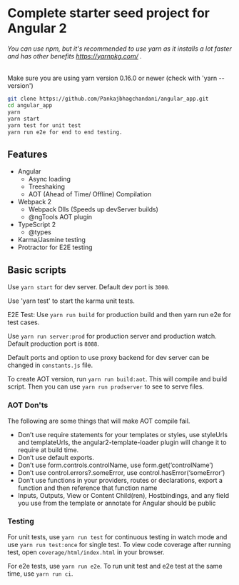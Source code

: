 # Complete starter seed project for Angular 2

###### You can use npm, but it's recommended to use yarn as it installs a lot faster and has other benefits https://yarnpkg.com/ . 
Make sure you are using yarn version 0.16.0 or newer (check with 'yarn --version')
```bash
git clone https://github.com/Pankajbhagchandani/angular_app.git
cd angular_app
yarn
yarn start
yarn test for unit test
yarn run e2e for end to end testing.
```

## Features

* Angular
  * Async loading
  * Treeshaking
  * AOT (Ahead of Time/ Offline) Compilation
* Webpack 2
  * Webpack Dlls (Speeds up devServer builds)
  * @ngTools AOT plugin
* TypeScript 2
  * @types
* Karma/Jasmine testing
* Protractor for E2E testing

## Basic scripts

Use `yarn start` for dev server. Default dev port is `3000`.

Use 'yarn test' to start the karma unit tests.


E2E Test: 
Use `yarn run build` for production build and then yarn run e2e for test cases.

Use `yarn run server:prod` for production server and production watch. Default production port is `8088`.

Default ports and option to use proxy backend for dev server can be changed in `constants.js` file.

To create AOT version, run `yarn run build:aot`. This will compile and build script.
Then you can use `yarn run prodserver` to see to serve files.

### AOT  Don'ts

The following are some things that will make AOT compile fail.

- Don’t use require statements for your templates or styles, use styleUrls and templateUrls, the angular2-template-loader plugin will change it to require at build time.
- Don’t use default exports.
- Don’t use form.controls.controlName, use form.get(‘controlName’)
- Don’t use control.errors?.someError, use control.hasError(‘someError’)
- Don’t use functions in your providers, routes or declarations, export a function and then reference that function name
- Inputs, Outputs, View or Content Child(ren), Hostbindings, and any field you use from the template or annotate for Angular should be public

### Testing

For unit tests, use `yarn run test` for continuous testing in watch mode and use
`yarn run test:once` for single test. To view code coverage after running test, open `coverage/html/index.html` in your browser.

For e2e tests, use `yarn run e2e`. To run unit test and e2e test at the same time, use `yarn run ci`.
